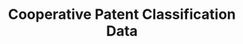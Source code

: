 ---
layout: default
bigquery: https://console.cloud.google.com/bigquery?p=patents-public-data&d=cpc&page=dataset
citation: '“Cooperative Patent Classification” by the EPO and USPTO, for public use. '
contributors: EPO, USPTO
cost: None
description: Cooperative Patent Classification Data contains the scheme and definitions
  of the Cooperative Patent Classification system for classifying patent documents.
  The CPC is the result of a partnership between the EPO and the USPTO in their joint
  effort to develop a common, internationally compatible classification system for
  technical documents, in particular patent publications, which will be used by both
  offices in the patent granting process
documentation: https://www.cooperativepatentclassification.org/cpcSchemeAndDefinitions
last_edit: 04/10/2022, 05:21:33
location: https://www.cooperativepatentclassification.org/index
maintained_by: USPTO, EPO
schema_fields:
- synonyms
- ipc_concordant
- limitingReferences
- level
- titleFull
- childGroups
- ipcConcordant
- date_revised
- breakdownCode
- title_part
- not_allocatable
- parents
- definition
- glossary
- additional_only
- title_full
- informative_references
- limiting_references
- symbol
- residual_references
- residualReferences
- child_groups
- children
- notAllocatable
- application_references
- applicationReferences
- informativeReferences
- titlePart
- breakdown_code
- sizeCache
- status
- dateRevised
shortname: cooperative_patent_classification
tags:
- patents
- science
title: Cooperative Patent Classification Data
uuid: 984374a7-16e9-4b35-9445-458daceb01bf
---